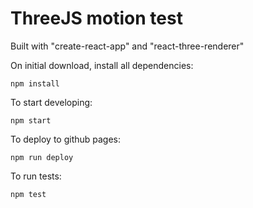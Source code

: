 # ThreeJS motion test

Built with "create-react-app" and "react-three-renderer"

On initial download, install all dependencies:
```
npm install
```

To start developing:
```
npm start
```

To deploy to github pages:
```
npm run deploy
```

To run tests:
```
npm test
```
